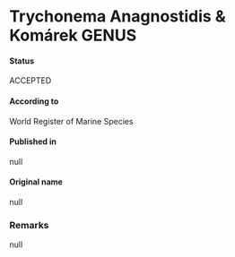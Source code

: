 # Trychonema Anagnostidis & Komárek GENUS

#### Status
ACCEPTED

#### According to
World Register of Marine Species

#### Published in
null

#### Original name
null

### Remarks
null